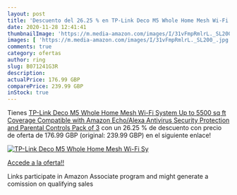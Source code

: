 ```yaml
---
layout: post
title: 'Descuento del 26.25 % en TP-Link Deco M5 Whole Home Mesh Wi-Fi Sy'
date: 2020-11-28 12:41:41
thumbnailImage: 'https://m.media-amazon.com/images/I/31vFmpRmlrL._SL200_.jpg'
images: [ 'https://m.media-amazon.com/images/I/31vFmpRmlrL._SL200_.jpg' ]
comments: true
category: ofertas
author: ring
slug: B071241G3R
description:
actualPrice: 176.99 GBP
comparePrice: 239.99 GBP
inStock: true
---
```


Tienes [TP-Link Deco M5 Whole Home Mesh Wi-Fi System  Up to 5500 sq ft Coverage  Compatible with Amazon Echo/Alexa  Antivirus Security Protection and Parental Controls  Pack of 3](https://www.amazon.co.uk/dp/B071241G3R/?tag=tolees0a-21) con un 26.25 % de descuento con precio de oferta de 176.99 GBP (original: 239.99 GBP) en el siguiente enlace!

[![TP-Link Deco M5 Whole Home Mesh Wi-Fi Sy](https://m.media-amazon.com/images/I/31vFmpRmlrL._SL200_.jpg)](https://www.amazon.co.uk/dp/B071241G3R/?tag=tolees0a-21)

[Accede a la oferta!!](https://www.amazon.co.uk/dp/B071241G3R/?tag=tolees0a-21)

Links participate in Amazon Associate program and might generate a comission on qualifying sales


